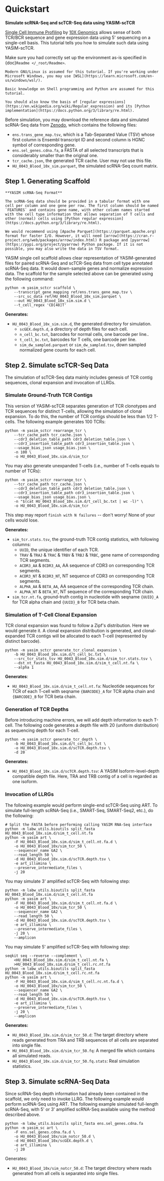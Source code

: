 # Quickstart

**Simulate scRNA-Seq and scTCR-Seq data using YASIM-scTCR**

[Single Cell Immune Profiling](https://www.10xgenomics.com/support/single-cell-immune-profiling) by [10X Genomics](https://www.10xgenomics.com/) allows sense of both TCR/BCR sequence and gene expression data using 5' sequencing on a single-cell basis. This tutorial tells you how to simulate such data using YASIM-scTCR.

Make sure you had correctly set up the environment as-is specified in {doc}`Readme </_root/Readme>`.

```{note}
Modern GNU/Linux is assumed for this tutorial. If you're working under Microsoft Windows, you may use [WSL](https://learn.microsoft.com/en-us/windows/wsl/).

Basic knowledge on Shell programming and Python are assumed for this tutorial.

You should also know the basis of [regular expressions](https://en.wikipedia.org/wiki/Regular_expression) and its [Python implementation](https://docs.python.org/3/library/re.html).
```

Before simulation, you may download the reference data and simulated scRNA-Seq data from [Zenodo](https://doi.org/10.5281/zenodo.12155540), which contains the following files:

- `ens.trans_gene_map.tsv`, which is a Tab-Separated Value (TSV) whose first column is Ensembl transcript ID and second column is HGNC symbol of corresponding gene.
- `ens.sel_genes.cdna.fa`, a FASTA of all selected transcripts that is considerably smaller than the original one.
- `tcr_cache.json`, the generated TCR cache. User may not use this file.
- `HU_0043_Blood_10x_sim.parquet`, the simulated scRNA-Seq count matrix.

## Step 1. Generating Scaffold

```{note}
**YASIM scRNA-Seq Format**

The scRNA-Seq data should be provided in a tabular format with one cell per column and one gene per row. The first column should be named `FEATURES` and contains gene name, with other column names started with the cell type information that allows separation of T cells and other (normal) cells using [Python regular expression](https://docs.python.org/3/library/re.html).

We would recommend using [Apache Parquet](https://parquet.apache.org) format for faster I/O. However, it will need [arrow](https://cran.r-project.org/web/packages/arrow/index.html) R package and [pyarrow](https://pypi.org/project/pyarrow) Python package. If it is not possible, you may also write the data in TSV format.
```

YASIM single cell scaffold allows clear representation of YASIM-generated files for paired scRNA-Seq and scTCR-Seq data from cell type annotated scRNA-Seq data. It would down-sample genes and normalize expression data. The scaffold for the sample selected above can be generated using the following command:

```shell
python -m yasim_sctcr scaffold \
    --transcript_gene_mapping ref/ens.trans_gene_map.tsv \
    --src_sc_data ref/HU_0043_Blood_10x_sim.parquet \
    --out HU_0043_Blood_10x_sim.sim.d \
    --t_cell_regex 'CD[48]T'
```

**Generates:**

- `HU_0043_Blood_10x_sim.sim.d`, the generated directory for simulation.
  - `scGEX.depth.d`, a directory of depth files for each cell.
  - `n_cell_bc.txt`, barcodes for normal cells, one barcode per line..
  - `t_cell_bc.txt`, barcodes for T cells, one barcode per line.
  - `sim_dw_sampled.parquet` or `sim_dw_sampled.tsv`, down sampled normalized gene counts for each cell.

## Step 2. Simulate scTCR-Seq Data

The simulation of scTCR-Seq data mainly includes genesis of TCR contig sequences, clonal expansion and invocation of LLRGs.

### Simulate Ground-Truth TCR Contigs

This version of YASIM-scTCR separates generation of TCR clonotypes and TCR sequences for distinct T-cells, allowing the simulation of clonal expansion. To do this, the number of TCR contigs should be less than 1/2 T-cells. The following example generates 100 TCRs:

```shell
python -m yasim_sctcr rearrange_tcr \
    --tcr_cache_path tcr_cache.json \
    --cdr3_deletion_table_path cdr3_deletion_table.json \
    --cdr3_insertion_table_path cdr3_insertion_table.json \
    --usage_bias_json usage_bias.json \
    -n 100 \
    -o HU_0043_Blood_10x.sim.d/sim_tcr
```

You may also generate unexpanded T-cells (i.e., number of T-cells equals to number of TCRs):

```shell
python -m yasim_sctcr rearrange_tcr \
    --tcr_cache_path tcr_cache.json \
    --cdr3_deletion_table_path cdr3_deletion_table.json \
    --cdr3_insertion_table_path cdr3_insertion_table.json \
    --usage_bias_json usage_bias.json \
    -n "$(cat HU_0043_Blood_10x.sim.d/t_cell_bc.txt | wc -l)" \
    -o HU_0043_Blood_10x.sim.d/sim_tcr
```

This step may report `finish with N failures` -- don't worry! None of your cells would lose.

**Generates:**

- `sim_tcr.stats.tsv`, the ground-truth TCR contig statistics, with following columns:
  - `UUID`, the unique identifier of each TCR.
  - `TRAV` \& `TRAJ` \& `TRAC` \& `TRBV` \& `TRBJ` \& `TRBC`, gene name of corresponding TCR segments.
  - `ACDR3_AA` \& `BCDR3_AA`, AA sequence of CDR3 on corresponding TCR segments.
  - `ACDR3_NT` \& `BCDR3_NT`, NT sequence of CDR3 on corresponding TCR segments.
  - `ALPHA_AA` \& `BETA_AA`, AA sequence of the corresponding TCR chain.
  - `ALPHA_NT` \& `BETA_NT`, NT sequence of the corresponding TCR chain.
- `sim_tcr.nt.fa`, ground-truth contig in nucleotide with seqname `{UUID}_A` for TCR alpha chain and `{UUID}_B` for TCR beta chain.

### Simulation of T-Cell Clonal Expansion

TCR clonal expansion was found to follow a Zipf's distribution. Here we would generate it. A clonal expansion distribution is generated, and clonal-expanded TCR contigs will be allocated to each T-cell (represented by distinct barcode).

```shell
python -m yasim_sctcr generate_tcr_clonal_expansion \
    -b HU_0043_Blood_10x.sim.d/t_cell_bc.txt \
    --src_tcr_stats_tsv HU_0043_Blood_10x.sim.d/sim_tcr.stats.tsv \
    --dst_nt_fasta HU_0043_Blood_10x.sim.d/sim_t_cell.nt.fa \
    --alpha 1
```

**Generates**:

- `HU_0043_Blood_10x.sim.d/sim_t_cell.nt.fa`: Nucleotide sequences for TCR of each T-cell with seqname `{BARCODE}_A` for TCR alpha chain and `{BARCODE}_B` for TCR beta chain.

### Generation of TCR Depths

Before introducing machine errors, we will add depth information to each T-cell. The following code generates a depth file with 20 (uniform distribution) as sequencing depth for each T-cell.

```shell
python -m yasim_sctcr generate_tcr_depth \
    -b HU_0043_Blood_10x.sim.d/t_cell_bc.txt \
    -o HU_0043_Blood_10x.sim.d/scTCR.depth.tsv \
    -d 20
```

**Generates:**

- `HU_0043_Blood_10x.sim.d/scTCR.depth.tsv`: A YASIM Isoform-level-depth compatible depth file. Here, TRA and TRB contig of a cell is regarded as one isoform.

### Invocation of LLRGs

The following example would perform single-end scTCR-Seq using ART. To simulate full-length scRNA-Seq (i.e., SMART-Seq, SMART-Seq2, etc.), do the fiollowing:

```shell
# Split the FASTA before performing calling YASIM RNA-Seq interface
python -m labw_utils.bioutils split_fasta HU_0043_Blood_10x.sim.d/sim_t_cell.nt.fa
python -m yasim art \
    -F HU_0043_Blood_10x.sim.d/sim_t_cell.nt.fa.d \
    -o HU_0043_Blood_10x/sim_tcr_50 \
    --sequencer_name GA2 \
    --read_length 50 \
    -d HU_0043_Blood_10x.sim.d/scTCR.depth.tsv \
    -e art_illumina \
    --preserve_intermediate_files \
    -j 20
```

You may simulate 3' amplified scTCR-Seq with following step:

```shell
python -m labw_utils.bioutils split_fasta HU_0043_Blood_10x.sim.d/sim_t_cell.nt.fa
python -m yasim art \
    -F HU_0043_Blood_10x.sim.d/sim_t_cell.nt.fa.d \
    -o HU_0043_Blood_10x/sim_tcr_50 \
    --sequencer_name GA2 \
    --read_length 50 \
    -d HU_0043_Blood_10x.sim.d/scTCR.depth.tsv \
    -e art_illumina \
    --preserve_intermediate_files \
    -j 20 \
    --amplicon
```

You may simulate 5' amplified scTCR-Seq with following step:

```shell
seqkit seq --reverse --complement \
    <HU_0043_Blood_10x.sim.d/sim_t_cell.nt.fa \
    >HU_0043_Blood_10x.sim.d/sim_t_cell.rc.nt.fa
python -m labw_utils.bioutils split_fasta HU_0043_Blood_10x.sim.d/sim_t_cell.rc.nt.fa
python -m yasim art \
    -F HU_0043_Blood_10x.sim.d/sim_t_cell.rc.nt.fa.d \
    -o HU_0043_Blood_10x/sim_tcr_50 \
    --sequencer_name GA2 \
    --read_length 50 \
    -d HU_0043_Blood_10x.sim.d/scTCR.depth.tsv \
    -e art_illumina \
    --preserve_intermediate_files \
    -j 20 \
    --amplicon
```

**Generates:**

- `HU_0043_Blood_10x.sim.d/sim_tcr_50.d`: The target directory where reads generated from TRA and TRB sequences of all cells are separated into single file.
- `HU_0043_Blood_10x.sim.d/sim_tcr_50.fq`: A merged file which contains all simulated reads.
- `HU_0043_Blood_10x.sim.d/sim_tcr_50.fq.stats`: Real simulation statistics.

## Step 3. Simulate scRNA-Seq Data

Since scRNA-Seq depth information had already been contained in the scaffold, we only need to invoke LLRG. The following example would perform scRNA-Seq using ART. The following example simulated full-length scRNA-Seq, with 5' or 3' amplified scRNA-Seq available using the method described above.

```shell
python -m labw_utils.bioutils split_fasta ens.sel_genes.cdna.fa
python -m yasim_sc art \
    -F ens.sel_genes.cdna.fa.d \
    -o HU_0043_Blood_10x/sim_notcr_50.d \
    -d HU_0043_Blood_10x/scGEX.depth.d \
    -e art_illumina \
    -j 20
```

Generates:

- `HU_0043_Blood_10x/sim_notcr_50.d`: The target directory where reads generated from all cells is separated into single files.
